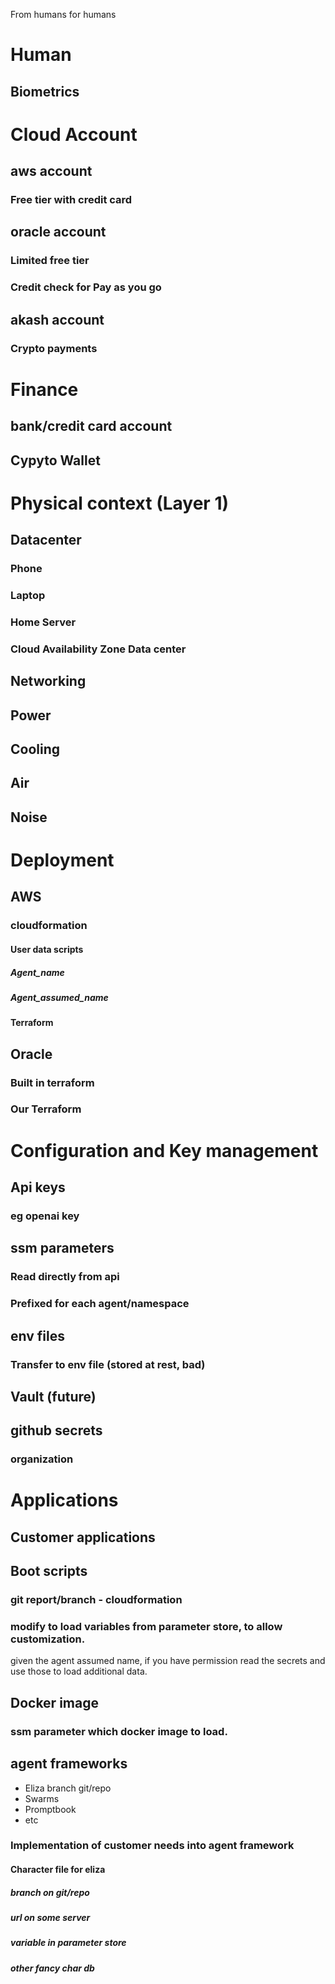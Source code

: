 From humans for humans 

# Human 
## Biometrics

# Cloud Account

## aws account 
### Free tier with credit card

## oracle account
### Limited free tier
### Credit check for Pay as you go

## akash account
### Crypto payments

# Finance
## bank/credit card account 
## Cypyto Wallet

# Physical context (Layer 1)

## Datacenter
### Phone
### Laptop
### Home Server
### Cloud Availability Zone Data center

## Networking
## Power
## Cooling
## Air
## Noise

# Deployment 
## AWS 
### cloudformation
#### User data scripts 
##### Agent_name
##### Agent_assumed_name
#### Terraform 

## Oracle
### Built in terraform
### Our Terraform 

# Configuration and Key management 
## Api keys
### eg openai key

## ssm parameters
### Read directly from api
### Prefixed for each agent/namespace

## env files
### Transfer to env file (stored at rest, bad)

## Vault (future)
## github secrets
### organization

# Applications
## Customer applications

## Boot scripts
### git report/branch - cloudformation
### modify to load variables from parameter store, to allow customization. 
given the agent assumed name, if you have permission read the secrets and use those to load additional data.

## Docker image
### ssm parameter which docker image to load.

## agent frameworks
* Eliza
  branch git/repo
* Swarms
* Promptbook
* etc
  
### Implementation of customer needs into agent framework
#### Character file for eliza
##### branch on git/repo
##### url on some server
##### variable in parameter store
##### other fancy char db



